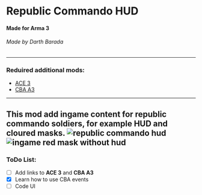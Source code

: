 # Republic Commando HUD
#### Made for Arma 3
###### Made by Darth Barada
---
### Reduired additional mods:
* [ACE 3](https://ace3mod.com/)
* [CBA A3](https://github.com/CBATeam/CBA_A3)
---
This mod add ingame content for republic commando soldiers, for example HUD and cloured masks.
![republic commando hud](https://cdna.artstation.com/p/assets/images/images/007/333/924/large/liam-pickford-8.jpg?1505401877)
![ingame red mask without hud](https://media.discordapp.net/attachments/652812703861309442/700365549065994460/Desktop_Screenshot_2020.04.16_-_18.21.11.00.png?width=860&height=463)
---
### ToDo List:
- [ ] Add links to __ACE 3__ and __CBA A3__
- [X] Learn how to use CBA events
- [ ] Code UI